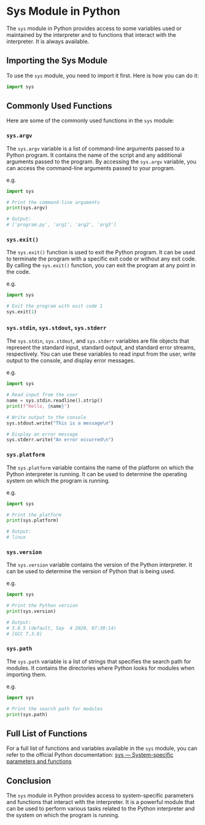 # Sys Module in Python

The `sys` module in Python provides access to some variables used or maintained by the interpreter and to functions that interact with the interpreter. It is always available.

## Importing the Sys Module

To use the `sys` module, you need to import it first. Here is how you can do it:

```python
import sys
```

## Commonly Used Functions

Here are some of the commonly used functions in the `sys` module:

### `sys.argv`

The `sys.argv` variable is a list of command-line arguments passed to a Python program. It contains the name of the script and any additional arguments passed to the program. By accessing the `sys.argv` variable, you can access the command-line arguments passed to your program.

e.g.

```python
import sys

# Print the command-line arguments
print(sys.argv)

# Output:
# ['program.py', 'arg1', 'arg2', 'arg3']
```

### `sys.exit()`

The `sys.exit()` function is used to exit the Python program. It can be used to terminate the program with a specific exit code or without any exit code. By calling the `sys.exit()` function, you can exit the program at any point in the code.

e.g.

```python
import sys

# Exit the program with exit code 1
sys.exit(1)
```

### `sys.stdin`, `sys.stdout`, `sys.stderr`

The `sys.stdin`, `sys.stdout`, and `sys.stderr` variables are file objects that represent the standard input, standard output, and standard error streams, respectively. You can use these variables to read input from the user, write output to the console, and display error messages.

e.g.

```python
import sys

# Read input from the user
name = sys.stdin.readline().strip()
print(f"Hello, {name}")

# Write output to the console
sys.stdout.write("This is a message\n")

# Display an error message
sys.stderr.write("An error occurred\n")
```

### `sys.platform`

The `sys.platform` variable contains the name of the platform on which the Python interpreter is running. It can be used to determine the operating system on which the program is running.

e.g.

```python
import sys

# Print the platform
print(sys.platform)

# Output:
# linux
```

### `sys.version`

The `sys.version` variable contains the version of the Python interpreter. It can be used to determine the version of Python that is being used.

e.g.

```python
import sys

# Print the Python version
print(sys.version)

# Output:
# 3.8.5 (default, Sep  4 2020, 07:30:14)
# [GCC 7.3.0]
```

### `sys.path`

The `sys.path` variable is a list of strings that specifies the search path for modules. It contains the directories where Python looks for modules when importing them.

e.g.

```python
import sys

# Print the search path for modules
print(sys.path)
```

## Full List of Functions

For a full list of functions and variables available in the `sys` module, you can refer to the official Python documentation: [sys — System-specific parameters and functions](https://docs.python.org/3/library/sys.html)

## Conclusion

The `sys` module in Python provides access to system-specific parameters and functions that interact with the interpreter. It is a powerful module that can be used to perform various tasks related to the Python interpreter and the system on which the program is running.
